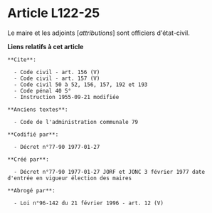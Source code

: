 # Article L122-25

Le maire et les adjoints [*attributions*] sont officiers d'état-civil.

**Liens relatifs à cet article**

	**Cite**:

	  - Code civil - art. 156 (V)
	  - Code civil - art. 157 (V)
	  - Code civil 50 à 52, 156, 157, 192 et 193
	  - Code pénal 40 5°
	  - Instruction 1955-09-21 modifiée

	**Anciens textes**:

	  - Code de l'administration communale 79

	**Codifié par**:

	  - Décret n°77-90 1977-01-27

	**Créé par**:

	  - Décret n°77-90 1977-01-27 JORF et JONC 3 février 1977 date d'entrée en vigueur élection des maires

	**Abrogé par**:

	  - Loi n°96-142 du 21 février 1996 - art. 12 (V)
